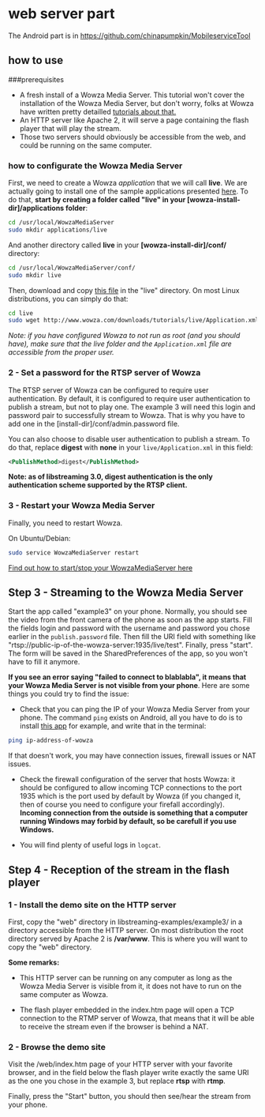 # web server part     
The Android part is in https://github.com/chinapumpkin/MobileserviceTool
## how to use   

###prerequisites
* A fresh install of a Wowza Media Server. This tutorial won't cover the installation of the Wowza Media Server, but don't worry, folks at Wowza have written pretty detailled [tutorials about that.](https://www.wowza.com/forums/content.php?217-How-to-install-and-configure-Wowza-Streaming-Engine&s=2250aea939a922907b8a7ca2f2d683b3)    
* An HTTP server like Apache 2, it will serve a page containing the flash player that will play the stream.        
* Those two servers should obviously be accessible from the web, and could be running on the same computer.     

###  how to configurate the Wowza Media Server

First, we need to create a Wowza *application* that we will call **live**. We are actually going to install one of the sample applications presented [here](http://www.wowza.com/forums/content.php?38). To do that, **start by creating a folder called "live" in your [wowza-install-dir]/applications folder**:

```bash
cd /usr/local/WowzaMediaServer
sudo mkdir applications/live
```

And another directory called **live** in your **[wowza-install-dir]/conf/** directory:

```bash
cd /usr/local/WowzaMediaServer/conf/
sudo mkdir live
```


Then, download and copy [this file](http://www.wowza.com/downloads/tutorials/live/Application.xml) in the "live" directory. On most Linux distributions, you can simply do that:

```bash
cd live
sudo wget http://www.wowza.com/downloads/tutorials/live/Application.xml
```

*Note: if you have configured Wowza to not run as root (and you should have), make sure that the live folder and the `Application.xml` file are accessible from the proper user.*

### 2 - Set a password for the RTSP server of Wowza

The RTSP server of Wowza can be configured to require user authentication. By default, it is configured to require user authentication to publish a stream, but not to play one. The example 3 will need this login and password pair to successfully stream to Wowza. That is why you have to add one in the [install-dir]/conf/admin.password file.

You can also choose to disable user authentication to publish a stream. To do that, replace **digest** with **none** in your `live/Application.xml` in this field:

```xml
<PublishMethod>digest</PublishMethod>
```

**Note: as of libstreaming 3.0, digest authentication is the only authentication scheme supported by the RTSP client.**

### 3 - Restart your Wowza Media Server

Finally, you need to restart Wowza.

On Ubuntu/Debian:

```bash
sudo service WowzaMediaServer restart
```

[Find out how to start/stop your WowzaMediaServer here](http://www.wowza.com/forums/content.php?217#startService)

## Step 3 - Streaming to the Wowza Media Server

Start the app called "example3" on your phone. Normally, you should see the video from the front camera of the phone as soon as the app starts. 
Fill the fields login and password with the username and password you chose earlier in the `publish.password` file.
Then fill the URI field with something like "rtsp://public-ip-of-the-wowza-server:1935/live/test".
Finally, press "start". The form will be saved in the SharedPreferences of the app, so you won't have to fill it anymore.

**If you see an error saying "failed to connect to blablabla", it means that your Wowza Media Server is not visible from your phone**. Here are some things you could try to find the issue:

* Check that you can ping the IP of your Wowza Media Server from your phone. The command `ping` exists on Android, all you have to do is to install [this app](https://play.google.com/store/apps/details?id=jackpal.androidterm) for example, and write that in the terminal:

```bash
ping ip-address-of-wowza
```

If that doesn't work, you may have connection issues, firewall issues or NAT issues.

* Check the firewall configuration of the server that hosts Wowza: it should be configured to allow incoming TCP connections to the port 1935 which is the port used by default by Wowza (if you changed it, then of course you need to configure your firefall accordingly). **Incoming connection from the outside is something that a computer running Windows may forbid by default, so be carefull if you use Windows.**

* You will find plenty of useful logs in `logcat`.

## Step 4 - Reception of the stream in the flash player

### 1 - Install the demo site on the HTTP server

First, copy the "web" directory in libstreaming-examples/example3/ in a directory accessible from the HTTP server. On most distribution the root directory served by Apache 2 is **/var/www**. This is where you will want to copy the "web" directory.

 **Some remarks:**

 * This HTTP server can be running on any computer as long as the Wowza Media Server is visible from it, it does not have to run on the same computer as Wowza. 

 * The flash player embedded in the index.htm page will open a TCP connection to the RTMP server of Wowza, that means that it will be able to receive the stream even if the browser is behind a NAT.

### 2 - Browse the demo site

Visit the /web/index.htm page of your HTTP server with your favorite browser, and in the field below the flash player write exactly the same URI as the one you chose in the example 3, but replace **rtsp** with **rtmp**. 

Finally, press the "Start" button, you should then see/hear the stream from your phone.

